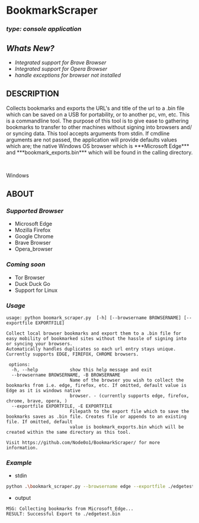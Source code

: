 # **BookmarkScraper**
### *type: console application*

## ***Whats New?***
- *Integrated support for Brave Browser*
- *Integrated support for Opera Browser*
- *handle exceptions for browser not installed*

## DESCRIPTION
<p>Collects bookmarks and exports the URL's and title of the url to a .bin file which can be saved on a USB for portability, or to another pc, vm, etc. This is a commandline tool. The purpose of this tool is to give ease to gathering bookmarks to transfer to other machines without signing into browsers and/ or syncing data. This tool accepts arguments from stdin. If cmdline arguments are not passed, the application will provide defaults values which are; the native Windows OS browser which is ***Microsoft Edge*** and ***bookmark_exports.bin*** which will be found in the calling directory. </p>
</br>
<p>Windows</p>

## ABOUT
  ### ***Supported Browser***
  - Microsoft Edge
  - Mozilla Firefox
  - Google Chrome
  - Brave Browser
  - Opera_browser

  ### ***Coming soon***
  - Tor Browser
  - Duck Duck Go
  - Support for Linux

  ### ***Usage***
```
usage: python boomark_scraper.py  [-h] [--browsername BROWSERNAME] [--exportfile EXPORTFILE]                                                                               

Collect local browser bookmarks and export them to a .bin file for easy mobility of bookmarked sites without the hassle of signing into or syncing your browsers.
Automatically handles duplicates so each url entry stays unique. Currently supports EDGE, FIREFOX, CHROME browsers.

 options:
  -h, --help            show this help message and exit
  --browsername BROWSERNAME, -B BROWSERNAME
                        Name of the browser you wish to collect the bookmarks from i.e. edge, firefox, etc. If omitted, default value is Edge as it is windows native
                        browser. - (currently supports edge, firefox, chrome, brave, opera, )
  --exportfile EXPORTFILE, -E EXPORTFILE
                        Filepath to the export file which to save the bookmarks saves as .bin file. Creates file or appends to an existing file. If omitted, default
                        value is bookmark_exports.bin which will be created within the same directory as this tool.

Visit https://github.com/Node0o1/BookmarkScraper/ for more information.
```

  ### ***Example***
- stdin
```bash
python .\bookmark_scraper.py --browsername edge --exportfile ./edgetest.bin                       
```

- output
```
MSG: Collecting bookmarks from Microsoft_Edge...
RESULT: Successful Export to ./edgetest.bin
```


